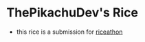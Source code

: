 # ThePikachuDev's Rice 

- this rice is a submission for [riceathon](https://riceathon.hackclub.com/)



